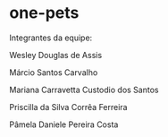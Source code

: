 # one-pets

Integrantes da equipe:

Wesley Douglas de Assis

Márcio Santos Carvalho

Mariana Carravetta Custodio dos Santos

Priscilla da Silva Corrêa Ferreira

Pâmela Daniele Pereira Costa
